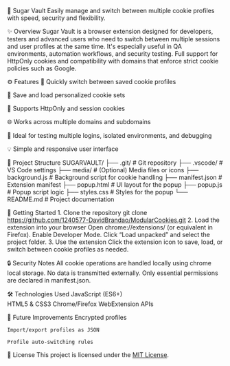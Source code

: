 🧩 Sugar Vault
Easily manage and switch between multiple cookie profiles with speed, security and flexibility.

✨ Overview
Sugar Vault is a browser extension designed for developers, testers and advanced users who need to switch between multiple sessions and user profiles at the same time. It's especially useful in QA environments, automation workflows, and security testing.
Full support for HttpOnly cookies and compatibility with domains that enforce strict cookie policies such as Google.

⚙️ Features
 🔄 Quickly switch between saved cookie profiles

 💾 Save and load personalized cookie sets

 🔐 Supports HttpOnly and session cookies

 🌐 Works across multiple domains and subdomains

 🧪 Ideal for testing multiple logins, isolated environments, and debugging

 💡 Simple and responsive user interface

📁 Project Structure
    SUGARVAULT/
    ├── .git/                    # Git repository
    ├── .vscode/                 # VS Code settings
    ├── media/                   # (Optional) Media files or icons
    ├── background.js            # Background script for cookie handling
    ├── manifest.json            # Extension manifest
    ├── popup.html               # UI layout for the popup
    ├── popup.js                 # Popup script logic
    ├── styles.css               # Styles for the popup
    └── README.md                # Project documentation

🚀 Getting Started
    1. Clone the repository
        git clone https://github.com/1240577-DavidBrandao/ModularCookies.git
    2. Load the extension into your browser
        Open chrome://extensions/ (or equivalent in Firefox).
        Enable Developer Mode.
        Click “Load unpacked” and select the project folder.
    3. Use the extension
        Click the extension icon to save, load, or switch between cookie profiles as needed.

🔒 Security Notes
    All cookie operations are handled locally using chrome local storage.
    No data is transmitted externally.
    Only essential permissions are declared in manifest.json.

🛠️ Technologies Used
    JavaScript (ES6+)   
    HTML5 & CSS3
    Chrome/Firefox WebExtension APIs
        
🧭 Future Improvements
    Encrypted profiles
    
    Import/export profiles as JSON
    
    Profile auto-switching rules

📄 License
    This project is licensed under the [MIT License](LICENSE).
